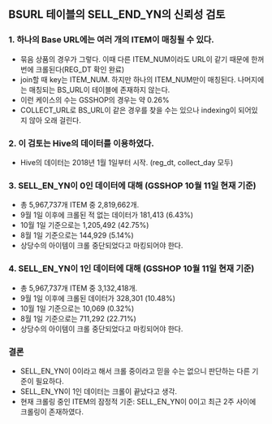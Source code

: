 ## BSURL 테이블의 SELL_END_YN의 신뢰성 검토

### 1. 하나의 Base URL에는 여러 개의 ITEM이 매칭될 수 있다.  
* 묶음 상품의 경우가 그렇다. 이때 다른 ITEM_NUM이라도 URL이 같기 때문에 한꺼번에 크롤된다(REG_DT 확인 완료)
* join할 때 key는 ITEM_NUM. 하지만 하나의 ITEM_NUM만이 매칭된다. 나머지에는 매칭되는 BS_URL이 테이블에 존재하지 않는다.
* 이런 케이스의 수는 GSSHOP의 경우는 약 0.26%
* COLLECT_URL로 BS_URL이 같은 경우를 찾을 수는 있으나 indexing이 되어있지 않아 오래 걸린다.

### 2. 이 검토는 Hive의 데이터를 이용하였다.
* Hive의 데이터는 2018년 1월 1일부터 시작. (reg_dt, collect_day 모두)

### 3. SELL_EN_YN이 0인 데이터에 대해 (GSSHOP 10월 11일 현재 기준)
* 총 5,967,737개 ITEM 중 2,819,662개.
* 9월 1일 이후에 크롤된 적 없는 데이터가 181,413 (6.43%)
* 10월 1일 기준으로는 1,205,492 (42.75%)
* 8월 1일 기준으로는 144,929 (5.14%)
* 상당수의 아이템이 크롤 중단되었다고 마킹되어야 한다.

### 4. SELL_EN_YN이 1인 데이터에 대해 (GSSHOP 10월 11일 현재 기준)
* 총 5,967,737개 ITEM 중 3,132,418개.
* 9월 1일 이후에 크롤된 데이터가 328,301 (10.48%)
* 10월 1일 기준으로는 10,069 (0.32%)
* 8월 1일 기준으로는 711,292 (22.71%)
* 상당수의 아이템이 크롤 중단되었다고 마킹되어야 한다.

### 결론
* SELL_EN_YN이 0이라고 해서 크롤 중이라고 믿을 수는 없으니 판단하는 다른 기준이 필요하다.
* SELL_EN_YN이 1인 데이터는 크롤이 끝났다고 생각.
* 현재 크롤링 중인 ITEM의 잠정적 기준: SELL_EN_YN이 0이고 최근 2주 사이에 크롤링이 존재하였다.
